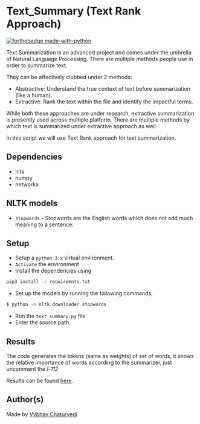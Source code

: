 # Text_Summary (Text Rank Approach)

[![forthebadge made-with-python](http://ForTheBadge.com/images/badges/made-with-python.svg)](https://www.python.org/)

Text Summarization is an advanced project and comes under the umbrella of Natural Language Processing.
There are multiple methods people use in order to summarize text.

They can be affectively clubbed under 2 methods:

- Abstractive: Understand the true context of text before summarization (like a human).
- Extractive: Rank the text within the file and identify the impactful terms.

While both these approaches are under research, extractive summarization is presently used across multiple platform.
There are multiple methods by which text is summarized under extractive approach as well.

In this script we will use Text Rank approach for text summarization.

## Dependencies

- nltk
- numpy
- networkx

## NLTK models

- `stopwords` - Stopwords are the English words which does not add much meaning to a sentence.

## Setup

- Setup a `python 3.x` virtual environment.
- `Activate` the environment
- Install the dependencies using

```bash
pip3 install -r requiremnts.txt
```

- Set up the models by running the following commands,

```bash
$ python -m nltk.downloader stopwords
```

- Run the `text_summary.py` file
- Enter the source path.

## Results

The code generates the tokens (same as weights) of set of words, it shows the relative importance of words according to
the summarizer, just uncomment the _l-112_

Results can be found [here](assets).

## Author(s)

Made by [Vybhav Chaturvedi](https://www.linkedin.com/in/vybhav-chaturvedi-0ba82614a/)
